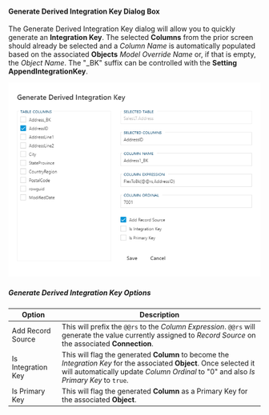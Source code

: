 #### Generate Derived Integration Key Dialog Box

The Generate Derived Integration Key dialog will allow you to quickly generate an **Integration Key**.  The selected **Columns** from the prior screen should already be selected and a *Column Name* is automatically populated based on the associated **Objects** *Model Override Name* or, if that is empty, the *Object Name*.  The "_BK" suffix can be controlled with the **Setting** **AppendIntegrationKey**.

![Generate Derived Integration Key Dialog Box -mtb-20-image](images/bimlflex-app-dialog-generate-derived-integration-key.png "Generate Derived Integration Key Dialog Box")

##### Generate Derived Integration Key Options

| Option             | Description |
| ------------------ | ----------- |
| Add Record Source  | This will prefix the `@@rs` to the *Column Expression*.  `@@rs` will generate the value currently assigned to *Record Source* on the associated **Connection**. |
| Is Integration Key | This will flag the generated **Column** to become the *Integration Key* for the associated **Object**.  Once selected it will automatically update *Column Ordinal* to "0" and also *Is Primary Key* to `true`. |
| Is Primary Key     | This will flag the generated **Column** as a Primary Key for the associated **Object**. |

